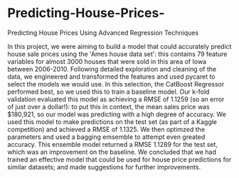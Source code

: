 # Predicting-House-Prices-
Predicting House Prices Using Advanced Regression Techniques

In this project, we were aiming to build a model that could accurately predict house sale prices using the 'Ames house data set': this contains 79 feature variables for almost 3000 houses that were sold in this area of Iowa between 2006-2010. Following detailed exploration and cleaning of the data, we engineered and transformed the features and used pycaret to select the models we would use. In this selection, the CatBoost Regressor performed best, so we used this to train a baseline model. Our k-fold validation evaluated this model as achieving a RMSE of 1.1259 (so an error of just over a dollar!): to put this in context, the mean sales price was $180,921, so our model was predicting with a high degree of accuracy. We used this model to make predictions on the test set (as part of a Kaggle competition) and achieved a RMSE of 1.1325. We then optimzed the parameters and used a bagging emsemble to attempt even greated accuracy. This ensemble model returned a RMSE 1.1289 for the test set, which was an improvement on the baseline. We concluded that we had trained an effective model that could be used for house price predictions for similar datasets; and made suggestions for further improvements.
